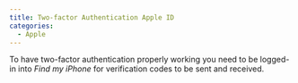 ```yaml
---
title: Two-factor Authentication Apple ID
categories:
  - Apple
---
```

To have two-factor authentication properly working you need to be logged-in into _Find my iPhone_ for verification codes to be sent and received.
